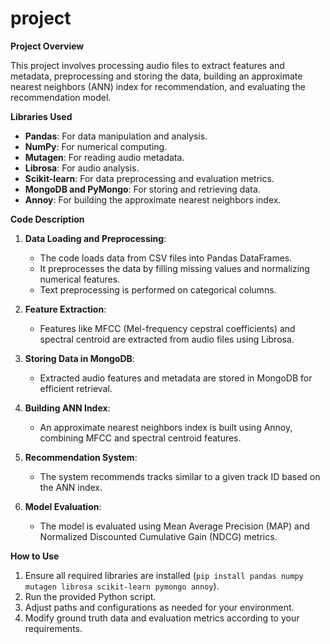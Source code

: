 # project

**Project Overview**

This project involves processing audio files to extract features and metadata, preprocessing and storing the data, building an approximate nearest neighbors (ANN) index for recommendation, and evaluating the recommendation model.

**Libraries Used**
- **Pandas**: For data manipulation and analysis.
- **NumPy**: For numerical computing.
- **Mutagen**: For reading audio metadata.
- **Librosa**: For audio analysis.
- **Scikit-learn**: For data preprocessing and evaluation metrics.
- **MongoDB and PyMongo**: For storing and retrieving data.
- **Annoy**: For building the approximate nearest neighbors index.

**Code Description**

1. **Data Loading and Preprocessing**: 
    - The code loads data from CSV files into Pandas DataFrames.
    - It preprocesses the data by filling missing values and normalizing numerical features.
    - Text preprocessing is performed on categorical columns.
  
2. **Feature Extraction**: 
    - Features like MFCC (Mel-frequency cepstral coefficients) and spectral centroid are extracted from audio files using Librosa.
  
3. **Storing Data in MongoDB**: 
    - Extracted audio features and metadata are stored in MongoDB for efficient retrieval.
  
4. **Building ANN Index**: 
    - An approximate nearest neighbors index is built using Annoy, combining MFCC and spectral centroid features.
  
5. **Recommendation System**: 
    - The system recommends tracks similar to a given track ID based on the ANN index.
  
6. **Model Evaluation**: 
    - The model is evaluated using Mean Average Precision (MAP) and Normalized Discounted Cumulative Gain (NDCG) metrics.

**How to Use**

1. Ensure all required libraries are installed (`pip install pandas numpy mutagen librosa scikit-learn pymongo annoy`).
2. Run the provided Python script.
3. Adjust paths and configurations as needed for your environment.
4. Modify ground truth data and evaluation metrics according to your requirements.


